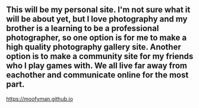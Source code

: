 This will be my personal site. I'm not sure what it will be about yet, but I love photography and my brother is a learning to be a professional photographer, so one option is for me to make a high quality photography gallery site. Another option is to make a community site for my friends who I play games with. We all live far away from eachother and communicate online for the most part.
---
https://moofyman.github.io
